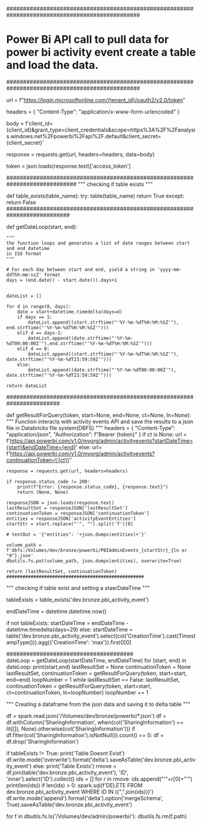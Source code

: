 




################################################################################################
# Power Bi API call to pull data for power bi activity event create a table and load the data. # 
################################################################################################

url = f"https://login.microsoftonline.com/{tenant_id}/oauth2/v2.0/token"

headers = {
    "Content-Type": "application/x-www-form-urlencoded"
}

body = f'client_id={client_id}&grant_type=client_credentials&scope=https%3A%2F%2Fanalysis.windows.net%2Fpowerbi%2Fapi%2F.default&client_secret={client_secret}'

response = requests.get(url, headers=headers, data=body)

token = json.loads(response.text)['access_token']





#############################################################################
"""
checking if table exists
"""

def table_exists(table_name):
    try:
        table(table_name)
        return True
    except:
        return False
###########################################################################

def getDateLoop(start, end):

    """
    the function loops and generates a list of date ranges between start and end datetime
    in ISO format
    """

    # For each day between start and end, yield a string in 'yyyy-mm-ddThh:mm:ssZ' format
    days = (end.date() - start.date()).days+1
    

    dateList = []

    for d in range(0, days):
        date = start+datetime.timedelta(days=d)
        if days == 1:
            dateList.append((start.strftime("'%Y-%m-%dT%H:%M:%SZ'"), end.strftime("'%Y-%m-%dT%H:%M:%SZ'")))
        elif d == days-1:
            dateList.append((date.strftime("'%Y-%m-%dT00:00:00Z'"),end.strftime("'%Y-%m-%dT%H:%M:%SZ'")))
        elif d == 0:
            dateList.append((start.strftime("'%Y-%m-%dT%H:%M:%SZ'"), date.strftime("'%Y-%m-%dT23:59:59Z'")))
        else:
            dateList.append((date.strftime("'%Y-%m-%dT00:00:00Z'"), date.strftime("'%Y-%m-%dT23:59:59Z'")))
    
    return dateList
    
########################################################################

def getResultForQuery(token, start=None, end=None, ct=None, ln=None):
    """
    Function interacts with activity events API and save the 
    results to a json file in Databricks file system(DBFS)
    """
    headers = {
        "Content-Type": "application/json",
        "Authorization": f"Bearer {token}"
    }
    if ct is None:
        url = f'https://api.powerbi.com/v1.0/myorg/admin/activityevents?startDateTime={start}&endDateTime={end}'
    else:
        url= f'https://api.powerbi.com/v1.0/myorg/admin/activityevents?continuationToken=\'{ct}\''
    
    response = requests.get(url, headers=headers)

    if response.status_code != 200:
        print(f"Error: {response.status_code}, {response.text}")
        return (None, None)

    responseJSON = json.loads(response.text)
    lastResultSet = responseJSON['lastResultSet']
    continuationToken = responseJSON['continuationToken']
    entities = responseJSON['activityEventEntities']
    startStr = start.replace("'", "").split('T')[0]

    # testOut = '{"entities": '+json.dumps(entities)+'}'

    volume_path = f'dbfs:/Volumes/dev/bronze/powerbi/PBIAdminEvents_{startStr}_{ln or "0"}.json'
    dbutils.fs.put(volume_path, json.dumps(entities), overwrite=True)

    return (lastResultSet, continuationToken)
    ###################################################

"""
checking if table exist and setting a staerDateTime
"""

tableExists = table_exists('dev.bronze.pbi_activity_event')

endDateTime = datetime.datetime.now()

if not tableExists:
    startDateTime = endDateTime - datetime.timedelta(days=29)
else:
    startDateTime = table('dev.bronze.pbi_activity_event').select(col('CreationTime').cast(TimestampType())).agg({'CreationTime': 'max'}).first()[0]

######################################    
dateLoop = getDateLoop(startDateTime, endDateTime)
for (start, end) in dateLoop:
    print(start,end)
    lastResultSet = None
    continuationToken = None
    lastResultSet, continuationToken = getResultForQuery(token, start=start, end=end)
    loopNumber = 1
    while lastResultSet == False:
        lastResultSet, continuationToken = getResultForQuery(token, start=start, ct=continuationToken, ln=loopNumber)
        loopNumber += 1
        
"""
Creating a dataframe from the json data and saving it to delta table
"""

df = spark.read.json('/Volumes/dev/bronze/powerbi/*.json')
df = df.withColumn('SharingInformation', when(col('SharingInformation') == lit([]), None).otherwise(col('SharingInformation')))
if df.filter(col('SharingInformation').isNotNull()).count() == 0:
    df = df.drop('SharingInformation')

if tableExists != True:
    print('Table Doesnt Exist')
    df.write.mode('overwrite').format('delta').saveAsTable('dev.bronze.pbi_activity_event')
else:
    print('Table Exists')
    rmove = df.join(table('dev.bronze.pbi_activity_event'), 'ID', 'inner').select('ID').collect()
    ids = []
    for r in rmove:
        ids.append("'"+r[0]+"'")
    print(len(ids))
    if len(ids) > 0:
        spark.sql(f'DELETE FROM dev.bronze.pbi_activity_event WHERE ID IN ({",".join(ids)})')
    df.write.mode('append').format('delta').option('mergeSchema', True).saveAsTable('dev.bronze.pbi_activity_event')


for f in dbutils.fs.ls('/Volumes/dev/admin/powerbi/'):
    dbutils.fs.rm(f.path)

